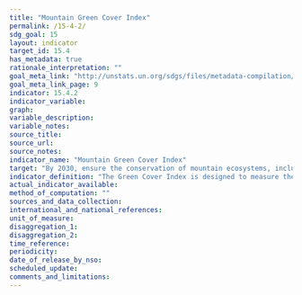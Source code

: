 ```yaml
---
title: "Mountain Green Cover Index"
permalink: /15-4-2/
sdg_goal: 15
layout: indicator
target_id: 15.4
has_metadata: true
rationale_interpretation: ""
goal_meta_link: "http://unstats.un.org/sdgs/files/metadata-compilation/Metadata-Goal-15.pdf"
goal_meta_link_page: 9
indicator: 15.4.2
indicator_variable: 
graph: 
variable_description: 
variable_notes: 
source_title: 
source_url: 
source_notes: 
indicator_name: "Mountain Green Cover Index"
target: "By 2030, ensure the conservation of mountain ecosystems, including their biodiversity, in order to enhance their capacity to provide benefits that are essential for sustainable development."
indicator_definition: "The Green Cover Index is designed to measure the changes of the green vegetation in mountain areas (i.e., forest, shrubs and trees)."
actual_indicator_available: 
method_of_computation: ""
sources_and_data_collection: 
international_and_national_references: 
unit_of_measure: 
disaggregation_1: 
disaggregation_2: 
time_reference: 
periodicity: 
date_of_release_by_nso: 
scheduled_update: 
comments_and_limitations: 
---
```


